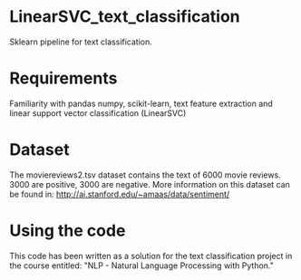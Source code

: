 # LinearSVC_text_classification
Sklearn pipeline for text classification.

# Requirements
Familiarity with pandas numpy, scikit-learn, text feature extraction and linear support vector classification (LinearSVC)

# Dataset
The moviereviews2.tsv dataset contains the text of 6000 movie reviews. 3000 are positive, 3000 are negative.
More information on this dataset can be found in: http://ai.stanford.edu/~amaas/data/sentiment/

# Using the code
This code has been written as a solution for the text classification project in the course entitled: "NLP - Natural Language Processing with Python." 
